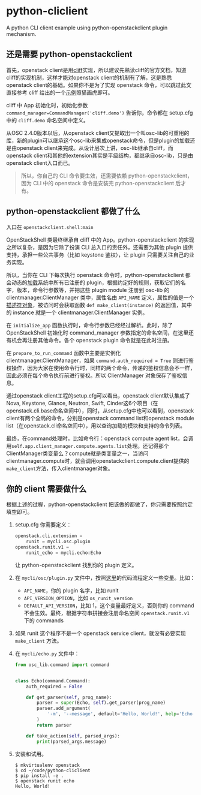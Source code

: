 # python-cliclient
A python CLI client example using python-openstackclient plugin mechanism.

## 还是需要 python-openstackclient

首先，openstack client是用[cliff](http://docs.openstack.org/developer/cliff/)实现，所以建议先熟读cliff的官方文档，知道cliff的实现机制，这样才能对openstack client的机制有了解，这是熟悉openstack client的基础。如果你不是为了实现 openstack 命令，可以跳过此文直接参考 cliff 给出的一个[示例](https://docs.openstack.org/cliff/latest/user/demoapp.html)照猫画虎即可。

cliff 中 App 初始化时，初始化参数 `command_manager=CommandManager('cliff.demo')` 告诉你，命令都在 setup.cfg 中的 `cliff.demo` 命名空间中定义。

从OSC 2.4.0版本以后，从openstack client又提取出一个叫osc-lib的可重用的库，新的plugin可以继承这个osc-lib来集成openstack命令，但是plugin的加载还是由openstack client来完成。从设计层次上讲，osc-lib继承自cliff，而openstack client和其他的extension其实是平级结构，都继承自osc-lib，只是由openstack client入口而已。

> 所以，你自己的 CLI 命令要生效，还需要依赖 python-openstackclient，因为 CLI 中的 openstack 命令是安装完 python-openstackclient 后才有。

## python-openstackclient 都做了什么

入口在 `openstackclient.shell:main`

OpenStackShell 类最终继承自 cliff 中的 App。python-openstackclient 的实现之所以复杂，是因为它除了扮演 CLI 总入口的责任外，还需要为其他 plugin 提供支持，承担一些公共事务（比如 keystone 鉴权），让 plugin 只需要关注自己的业务实现。

所以，当你在 CLI 下每次执行 openstack 命令时，python-openstackclient 都会动态的[加载](https://github.com/openstack/python-openstackclient/blob/cc47c075a067e3f4f3bb80dd933cdd4d483b8105/openstackclient/common/clientmanager.py#L131)系统中所有已注册的 plugin，根据约定好的规则，获取它们的名字，版本，命令行参数等，并把这些 plugin module 注册到 osc-lib 的 clientmanager.ClientManager 类中，属性名由 `API_NAME` 定义，属性的值是一个[描述符对象](https://lingxiankong.github.io/2014-03-28-python-descriptor.html)，被访问时会获取函数 `def make_client(instance)` 的返回值，其中的 instance 就是一个 clientmanager.ClientManager 实例。

在 `initialize_app` 函数执行时，命令行参数已经经过解析。此时，除了 OpenStackShell 初始化时 command_manager 参数指定的命名空间，在这里还有机会再注册其他命令。各个 openstack plugin 命令就是在此时注册。

在 `prepare_to_run_command` 函数中主要是实例化 clientmanager.ClientManager，如果 `command.auth_required = True` 则进行鉴权操作，因为大家在使用命令行时，同样的两个命令，传递的鉴权信息会不一样，因此必须在每个命令执行前进行鉴权。所以 ClientManager 对象保存了鉴权信息。

通过openstack client工程的setup.cfg可以看出，openstack client默认集成了Nova, Keystone, Glance, Neutron, Swift, Cinder这6个项目（在openstack.cli.base命名空间中），同时，从setup.cfg中也可以看到，openstack client有两个全局的命令，分别是openstack command list和openstack module list（在openstack.cli命名空间中），用以查询加载的模块和支持的命令列表。

最终，在command处理时，比如命令行：openstack compute agent list，会调用`self.app.client_manager.compute.agents.list`处理。还记得那个ClientManager类变量么？compute就是类变量之一，当访问clientmanager.compute时，就会调用openstackclient.compute.client提供的`make_client`方法，传入clientmanager对象。

## 你的 client 需要做什么

根据上述的过程，python-openstackclient 把该做的都做了，你只需要按照约定填空即可。

1. setup.cfg
   你需要定义：

   ```python
   openstack.cli.extension =
       runit = mycli.osc.plugin
   openstack.runit.v1 =
       runit_echo = mycli.echo:Echo
   ```

   让 python-openstackclient 找到你的 plugin 定义。

2. 在 `mycli/osc/plugin.py` 文件中，按照[这里](https://github.com/openstack/python-openstackclient/blob/cc47c075a067e3f4f3bb80dd933cdd4d483b8105/openstackclient/shell.py#L68)的代码流程定义一些变量。比如：

   - `API_NAME`，你的 plugin 名字，比如 runit
   - `API_VERSION_OPTION`，比如 `os_runit_version`
   - `DEFAULT_API_VERSION`，比如 1，这个变量最好定义，否则你的 command 不会生效。最终，根据字符串拼接会注册命名空间 `openstack.runit.v1` 下的 commands

3. 如果 runit 这个程序不是一个 openstack service client，就没有必要实现 `make_client` 方法。

4. 在 `mycli/echo.py` 文件中：

   ```python
   from osc_lib.command import command


   class Echo(command.Command):
       auth_required = False

       def get_parser(self, prog_name):
           parser = super(Echo, self).get_parser(prog_name)
           parser.add_argument(
               '-m', '--message', default='Hello, World!', help='Echo message.'
           )
           return parser

       def take_action(self, parsed_args):
           print(parsed_args.message)
   ```

5. 安装和试用。

   ```shell
   $ mkvirtualenv openstack
   $ cd ~/code/python-cliclient
   $ pip install -e .
   $ openstack runit echo
   Hello, World!
   ```